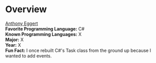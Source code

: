 
# Overview

<ins>Anthony Eggert</ins><br>
**Favorite Programming Language:** C#<br>
**Known Programming Languages:** X<br>
**Major:** X<br>
**Year:** X<br>
**Fun Fact:** I once rebuilt C#'s Task class from the ground up because I wanted to add events.
